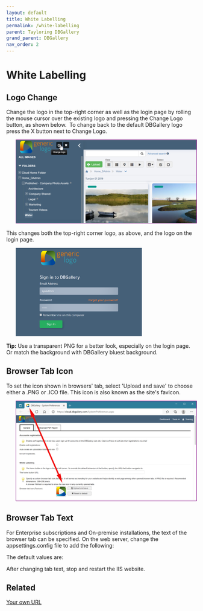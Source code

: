 ```yaml
---
layout: default
title: White Labelling
permalink: /white-labelling
parent: Tayloring DBGallery
grand_parent: DBGallery
nav_order: 2
---
```


# White Labelling

## Logo Change
Change the logo in the top-right corner as well as the login page by rolling the mouse cursor over the existing logo and pressing the Change Logo button, as shown below.   To change back to the default DBGallery logo press the X button next to Change Logo.

<p style="margin-left: 5%;"><img style="border: 1px solid purple;" src="/assets/ChangeLogo.png" alt="White Labelling - Logo Change"/></p>

This changes both the top-right corner logo, as above, and the logo on the login page.

<p style="margin-left: 5%;"><img src="/assets/ChangeLogo-Login.png" alt="White Labelling - Login Logo Change" width="70%"/></p>

**Tip:** Use a transparent PNG for a better look, especially on the login page.  Or match the background with DBGallery bluest background.

## Browser Tab Icon
To set the icon shown in browsers' tab, select 'Upload and save' to choose either a .PNG or .ICO file.  This icon is also known as the site's favicon.

<p style="margin-left: 5%;"><img style="border: 1px solid purple;" src="/assets/ChangeLogo-Icon.png" alt="White Labelling - Icon Change"/></p>

## Browser Tab Text
<p>For Enterprise subscriptions and On-premise installations, the text of the browser tab can be specified. On the web server, change the appsettings.config file to add the following:</p>
	<add key="MainHeaderText" value="My Company" />
	<add key="MainHeaderDefaultRight" value="" />

<p>
The default values are:</p>
	<add key="MainHeaderText" value="DBGallery" />
	<add key="MainHeaderDefaultRight" value="Digital Asset Management" />
<p>After changing tab text, stop and restart the IIS website.</p>

## Related
<a href="https://dbgallery.com/dns-subdomain">Your own URL</a>